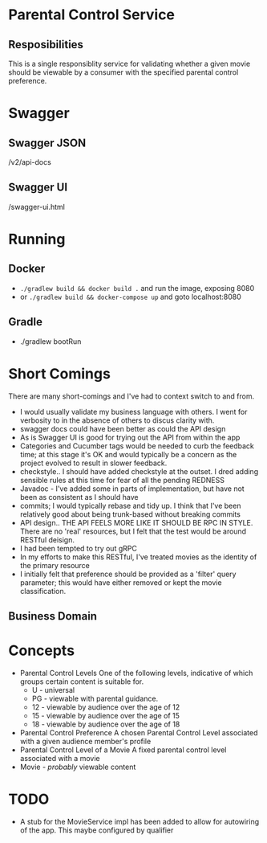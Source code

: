 # Parental Control Service

## Resposibilities

This is a single responsiblity service for validating whether a given
movie should be viewable by a consumer with the specified parental
control preference.

# Swagger

## Swagger JSON
/v2/api-docs
## Swagger UI
/swagger-ui.html

# Running

## Docker

* ```./gradlew build && docker build .``` and run the image, exposing 8080
* or ```./gradlew build && docker-compose up``` and goto localhost:8080

## Gradle
* ./gradlew bootRun

# Short Comings

There are many short-comings and I've had to context switch to and from.

* I would usually validate my business language with others. I went for verbosity to in the absence of others to discus clarity with.
* swagger docs could have been  better as could the API design
* As is Swagger UI is good for trying out the API from within the app
* Categories and Cucumber tags would be needed to curb the feedback time; at this stage it's OK and would typically be a concern as the project evolved to result in slower feedback.
* checkstyle.. I should have added checkstyle at the outset. I dred adding sensible rules at this time for fear of all the pending REDNESS
* Javadoc - I've added some in parts of implementation, but have not been as consistent as I should have
* commits; I would typically rebase and tidy up. I think that I've been relatively good about being trunk-based without breaking commits
* API design.. THE API FEELS MORE LIKE IT SHOULD BE RPC IN STYLE. There are no 'real' resources, but I felt that the test would be around RESTful deisign.
* I had been tempted to try out gRPC
* In my efforts to make this RESTful, I've treated movies as the identity of the primary resource
* I initially felt that preference should be provided as a 'filter' query parameter; this would have either removed or kept the movie classification.

## Business Domain

# Concepts

* Parental Control Levels
 One of the following levels, indicative of which groups certain content is suitable for.
  * U - universal
  * PG - viewable with parental guidance.
  * 12 - viewable by audience over the age of 12
  * 15 - viewable by audience over the age of 15
  * 18 - viewable by audience over the age of 18
* Parental Control Preference
 A chosen  Parental Control Level associated with a given audience member's profile
* Parental Control Level of a Movie
 A fixed parental control level associated with a movie
* Movie - _probably_ viewable content

# TODO
* A stub for the MovieService impl has been added to allow for autowiring of the app. This maybe configured by qualifier
